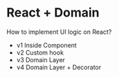 # React + Domain

How to implement UI logic on React?

- v1 Inside Component
- v2 Custom hook
- v3 Domain Layer
- v4 Domain Layer + Decorator